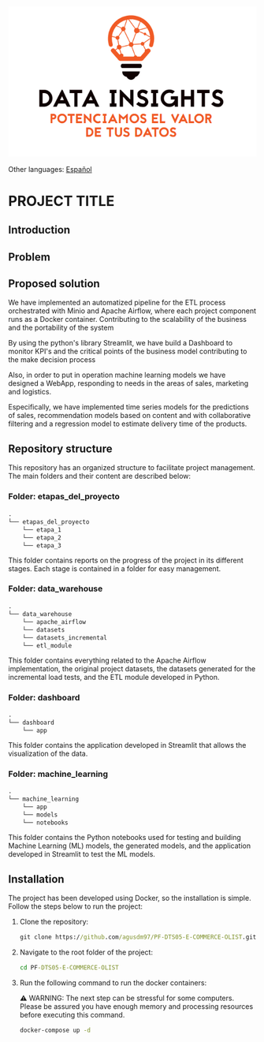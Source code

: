 <p align="center">
  <img src="etapas_del_proyecto/_src/logo_white.png" alt="Logo Data Insights">
</p>

Other languages:
[Español](README-es.md)

# PROJECT TITLE

## Introduction

## Problem

## Proposed solution

We have implemented an automatized pipeline for the ETL process orchestrated with Minio and Apache Airflow, where each project component runs as a Docker container. Contributing to the scalability of the business and the portability of the system

By using the python's library Streamlit, we have build a Dashboard to monitor KPI's and the critical points of the business model contributing to the make decision process

Also, in order to put in operation machine learning models we have designed a WebApp, responding to needs in the areas of sales, marketing and logistics.
 
Especifically, we have implemented time series models for the predictions of sales, recommendation models based on content and with collaborative filtering and a regression model to estimate delivery time of the products.



## Repository structure

This repository has an organized structure to facilitate project management. The main folders and their content are described below:

### Folder: etapas_del_proyecto

```
.
└── etapas_del_proyecto
    └── etapa_1
    └── etapa_2
    └── etapa_3

```

This folder contains reports on the progress of the project in its different stages. Each stage is contained in a folder for easy management.

### Folder: data_warehouse

```
.
└── data_warehouse
    └── apache_airflow
    └── datasets
    └── datasets_incremental
    └── etl_module
```

This folder contains everything related to the Apache Airflow implementation, the original project datasets, the datasets generated for the incremental load tests, and the ETL module developed in Python.

### Folder: dashboard

```
.
└── dashboard
    └── app
```

This folder contains the application developed in Streamlit that allows the visualization of the data.

### Folder: machine_learning

```
.
└── machine_learning
    └── app
    └── models
    └── notebooks
```

This folder contains the Python notebooks used for testing and building Machine Learning (ML) models, the generated models, and the application developed in Streamlit to test the ML models.

## Installation

The project has been developed using Docker, so the installation is simple. Follow the steps below to run the project:

1.  Clone the repository:

    ```cmd
    git clone https://github.com/agusdm97/PF-DTS05-E-COMMERCE-OLIST.git
    ```

2.  Navigate to the root folder of the project:

    ```cmd
    cd PF-DTS05-E-COMMERCE-OLIST
    ```

3.  Run the following command to run the docker containers:

    :warning: WARNING: The next step can be stressful for some computers. Please be assured
    you have enough memory and processing resources before executing this command.

    ```cmd
    docker-compose up -d
    ```
